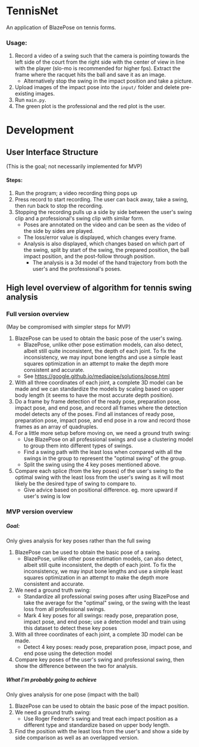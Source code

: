 # TennisNet
 
An application of BlazePose on tennis forms.

### Usage:

1.  Record a video of a swing such that the camera is pointing towards the left side of the court from the right side with the center of view in line with the player (slo-mo is recommended for higher fps). Extract the frame where the racquet hits the ball and save it as an image.
	-  Alternatively stop the swing in the impact position and take a picture.
2.  Upload images of the impact pose into the `input/` folder and delete pre-existing images.
3.  Run `main.py`.
4.  The green plot is the professional and the red plot is the user.
	

# Development

## User Interface Structure

(This is the goal; not necessarily implemented for MVP)

#### Steps:
1.  Run the program; a video recording thing pops up
2.  Press record to start recording. The user can back away, take a swing, then run back to stop the recording.
3.  Stopping the recording pulls up a side by side between the user's swing clip and a professional's swing clip with similar form.
    -  Poses are annotated on the video and can be seen as the video of the side by sides are played.
    -  The loss/error value is displayed, which changes every frame.
    -  Analysis is also displayed, which changes based on which part of the swing, split by start of the swing, the prepared position, the ball impact position, and the post-follow through position.
       -  The analysis is a 3d model of the hand trajectory from both the user's and the professional's poses.

## High level overview of algorithm for tennis swing analysis

### Full version overview

(May be compromised with simpler steps for MVP)

1.  BlazePose can be used to obtain the basic pose of the user's swing.
    -  BlazePose, unlike other pose estimation models, can also detect, albeit still quite inconsistent, the depth of each joint. To fix the inconsistency, we may input bone lengths and use a simple least squares optimization in an attempt to make the depth more consistent and accurate.
	-  See https://google.github.io/mediapipe/solutions/pose.html
2.  With all three coordinates of each joint, a complete 3D model can be made and we can standardize the models by scaling based on upper body length (it seems to have the most accurate depth position).
3.  Do a frame by frame detection of the ready pose, preparation pose, impact pose, and end pose, and record all frames where the detection model detects any of the poses. Find all instances of ready pose, preparation pose, impact pose, and end pose in a row and record those frames as an array of quadruples.
4.  For a little more setup before moving on, we need a ground truth swing:
    -  Use BlazePose on all professional swings and use a clustering model to group them into different types of swings.
	-  Find a swing path with the least loss when compared with all the swings in the group to represent the "optimal swing" of the group.
    -  Split the swing using the 4 key poses mentioned above.
5.  Compare each splice (from the key poses) of the user's swing to the optimal swing with the least loss from the user's swing as it will most likely be the desired type of swing to compare to.
    -  Give advice based on positional difference. eg. more upward if user's swing is low

### MVP version overview

##### Goal:

Only gives analysis for key poses rather than the full swing

1.  BlazePose can be used to obtain the basic pose of a swing.
    -  BlazePose, unlike other pose estimation models, can also detect, albeit still quite inconsistent, the depth of each joint. To fix the inconsistency, we may input bone lengths and use a simple least squares optimization in an attempt to make the depth more consistent and accurate.
2.  We need a ground truth swing:
    -  Standardize all professional swing poses after using BlazePose and take the average for the "optimal" swing, or the swing with the least loss from all professional swings.
    -  Mark 4 key poses for all swings: ready pose, preparation pose, impact pose, and end pose; use a detection model and train using this dataset to detect these key poses
3.  With all three coordinates of each joint, a complete 3D model can be made.
    -  Detect 4 key poses: ready pose, preparation pose, impact pose, and end pose using the detection model
4.  Compare key poses of the user's swing and professional swing, then show the difference between the two for analysis.

##### What I'm probably going to achieve

Only gives analysis for one pose (impact with the ball)

1.  BlazePose can be used to obtain the basic pose of the impact position.
2.  We need a ground truth swing:
    -  Use Roger Federer's swing and treat each impact position as a different type and standardize based on upper body length.
3.  Find the position with the least loss from the user's and show a side by side comparison as well as an overlapped version.
